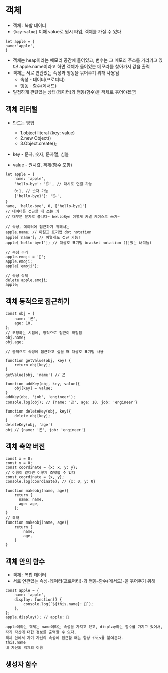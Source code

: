 # 객체
- 객체 : 복합 데이터
- `{key:value}` 이때 value로 원시 타입, 객체를 가질 수 있다

```
let apple = {
name:'apple',
}
```
- 객체는 heap이라는 메모리 공간에 들어있고, 변수는 그 메모리 주소를 가리키고 있다! apple.name이라고 하면 객체가 들어있는 메모리를 찾아가서 값을 출력
- 객체는 서로 연관있는 속성과 행동을 묶어주기 위해 사용됨
  - 속성 - 데이터(프로퍼티)
  - 행동 - 함수(메서드)
- 밀접하게 관련있는 상태(데이터)와 행동(함수)을 객체로 묶어야겠군!

## 객체 리터럴
- 만드는 방법
  - 1.object literal {key: value}
  - 2.new Object()
  - 3.Object.create();

- key - 문자, 숫자, 문자열, 심볼
- value - 원시값, 객체(함수 포함)
  
```
let apple = {
	name: 'apple',
    'hello-bye': '🖐', // 대시로 연결 가능
    0:1, // 숫자 가능
    ['hello-bye1']: '🖐',
}
name, 'hello-bye', 0, ['hello-bye1']
// 데이터를 접근할 때 쓰는 키
// 대부분 문자로 씁니다~ helloBye 이렇게 카멜 케이스로 쓰기~

// 속성, 데이터에 접근하기 위해서는
apple.name; // 마침표 표기법 dot notation
apple['name']; // 이렇게도 접근 가능!
apple['hello-bye1']; // 대괄호 표기법 bracket notation ([]있는 녀석들)

// 속성 추가
apple.emoji = '🍎';
apple.emoji;
apple['emoji'];

// 속성 삭제
delete apple.emoji;
apple;
```

## 객체 동적으로 접근하기
```
const obj = {
	name: '곤',
    age: 10,
};
// 코딩하는 시점에, 정적으로 접근이 확정됨
obj.name;
obj.age;

// 동적으로 속성에 접근하고 싶을 때 대괄호 표기법 사용

function getValue(obj, key) {
	return obj[key];
}
getValue(obj, 'name') // 곤

function addKey(obj, key, value){
	obj[key] = value;
}
addKey(obj, 'job', 'engineer');
console.log(obj); // {name: '곤', age: 10, job: 'engineer'}

function deleteKey(obj, key){
	delete obj[key];
}
deleteKey(obj, 'age')
obj // {name: '곤', job: 'engineer'}
```

## 객체 축약 버전
```
const x = 0;
const y = 0;
const coordinate = {x: x, y: y};
// 이름이 같다면 이렇게 축약할 수 있다
const coordinate = {x, y};
console.log(coordinate); // {x: 0, y: 0}

function makeobj(name, age){
	return {
      name: name,
      age: age,
    };
}
// 축약
function makeobj(name, age){
	return {
    	name,
    	age,
    }
}
```

## 객체 안의 함수
- 객체 : 복합 데이터
- 서로 연관있는 속성-데이터(프로퍼티)-과 행동-함수(메서드)-을 묶어주기 위해
```
const apple = {
	name: 'apple',
    display: function() {
    	console.log(`${this.name}: 🍎`);
    },
};
apple.display(); // apple: 🍎

apple이라는 객체는 name이라는 속성을 가지고 있고, display라는 함수를 가지고 있어서, 자기 자신에 대한 정보를 출력할 수 있다.
객체 안에서 자기 자신의 속성에 접근할 때는 항상 this를 붙여준다.
this.name
내 자신의 객체의 이름
```

## 생성자 함수


